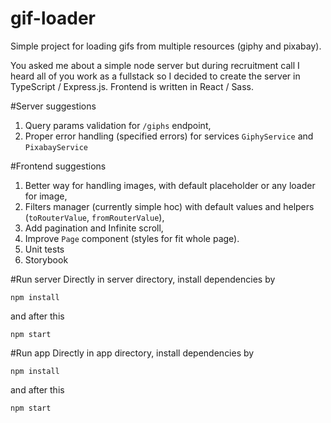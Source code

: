 # gif-loader
Simple project for loading gifs from multiple resources (giphy and pixabay).

You asked me about a simple node server but during recruitment call I heard all of you work as a fullstack so I decided to create the server in TypeScript / Express.js.
Frontend is written in React / Sass.


#Server suggestions
1) Query params validation for `/giphs` endpoint,
2) Proper error handling (specified errors) for services `GiphyService` and `PixabayService`

#Frontend suggestions
1) Better way for handling images, with default placeholder or any loader for image,
2) Filters manager (currently simple hoc) with default values and helpers (`toRouterValue`, `fromRouterValue`),
3) Add pagination and Infinite scroll,
4) Improve `Page` component (styles for fit whole page).
5) Unit tests
6) Storybook

#Run server
Directly in server directory, install dependencies by

`npm install` 

and after this
 
 `npm start`
 
#Run app
Directly in app directory, install dependencies by

`npm install`

and after this

`npm start`
